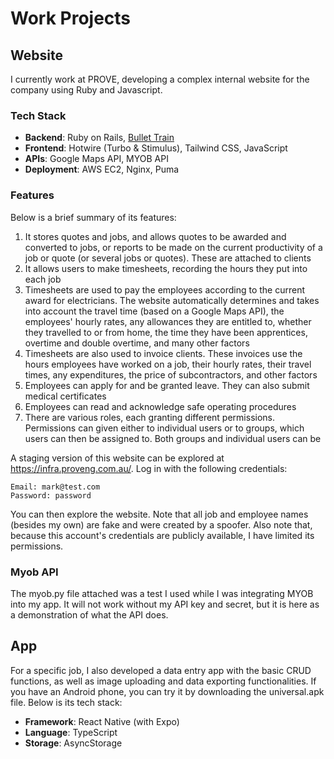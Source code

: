 # Work Projects
## Website
I currently work at PROVE, developing a complex internal website for the company using Ruby and Javascript.

### Tech Stack
- **Backend**: Ruby on Rails, [Bullet Train](https://github.com/bullet-train-co/bullet_train)
- **Frontend**: Hotwire (Turbo & Stimulus), Tailwind CSS, JavaScript
- **APIs**: Google Maps API, MYOB API
- **Deployment**: AWS EC2, Nginx, Puma

### Features
Below is a brief summary of its features:
1. It stores quotes and jobs, and allows quotes to be awarded and converted to jobs, or reports to be made on the current productivity of a job or quote (or several jobs or quotes). These are attached to clients
1. It allows users to make timesheets, recording the hours they put into each job
1. Timesheets are used to pay the employees according to the current award for electricians. The website automatically determines and takes into account the travel time (based on a Google Maps API), the employees' hourly rates, any allowances they are entitled to, whether they travelled to or from home, the time they have been apprentices, overtime and double overtime, and many other factors
1. Timesheets are also used to invoice clients. These invoices use the hours employees have worked on a job, their hourly rates, their travel times, any expenditures, the price of subcontractors, and other factors
1. Employees can apply for and be granted leave. They can also submit medical certificates
1. Employees can read and acknowledge safe operating procedures
1. There are various roles, each granting different permissions. Permissions can given either to individual users or to groups, which users can then be assigned to. Both groups and individual users can be 

A staging version of this website can be explored at https://infra.proveng.com.au/. Log in with the following credentials:
    
    Email: mark@test.com
    Password: password

You can then explore the website. Note that all job and employee names (besides my own) are fake and were created by a spoofer. Also note that, because this account's credentials are publicly available, I have limited its permissions.

### Myob API
The myob.py file attached was a test I used while I was integrating MYOB into my app. It will not work without my API key and secret, but it is here as a demonstration of what the API does.

## App
For a specific job, I also developed a data entry app with the basic CRUD functions, as well as image uploading and data exporting functionalities. If you have an Android phone, you can try it by downloading the universal.apk file. Below is its tech stack:
- **Framework**: React Native (with Expo) 
- **Language**: TypeScript
- **Storage**: AsyncStorage